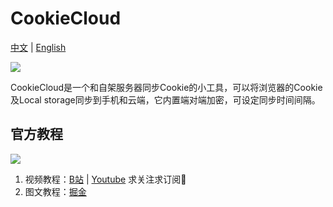 # CookieCloud

[中文](https://github.com/easychen/CookieCloud/blob/master/README_cn.md) | [English](https://github.com/easychen/CookieCloud/blob/master/README.md)

![](https://github.com/easychen/CookieCloud/raw/master/extension/assets/icon.png)

CookieCloud是一个和自架服务器同步Cookie的小工具，可以将浏览器的Cookie及Local storage同步到手机和云端，它内置端对端加密，可设定同步时间间隔。


## 官方教程

![](images/20230121141854.png)  

1. 视频教程：[B站](https://www.bilibili.com/video/BV1fR4y1a7zb) | [Youtube](https://youtu.be/3oeSiGHXeQw) 求关注求订阅🥺
1. 图文教程：[掘金](https://juejin.cn/post/7190963442017108027)
